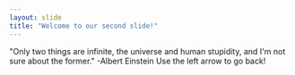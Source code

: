 ```yaml
---
layout: slide
title: "Welcome to our second slide!"
---
```

"Only two things are infinite, the universe and human stupidity, and I'm not sure about the former." -Albert Einstein
Use the left arrow to go back!
